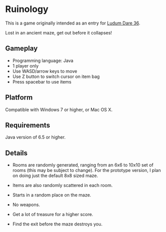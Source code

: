 Ruinology
==========
This is a game originally intended as an entry for [Ludum Dare 36][ld36]. 

Lost in an ancient maze, get out before it collapses!

Gameplay
---------
+ Programming language: Java
+ 1 player only
+ Use WASD/arrow keys to move
+ Use Z button to switch cursor on item bag
+ Press spacebar to use items

Platform
--------
Compatible with Windows 7 or higher, or Mac OS X.

Requirements
-------
Java version of 6.5 or higher.

Details
-------
- Rooms are randomly generated, ranging from an 6x6 to 10x10 set of rooms (this may be subject to change). For the prototype version, I plan on doing just the default 8x8 sized maze.
- Items are also randomly scattered in each room.
- Starts in a random place on the maze.

- No weapons.
- Get a lot of treasure for a higher score.
- Find the exit before the maze destroys you.

[ld36]: http://www.ludumdare.com/compo
